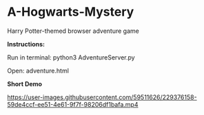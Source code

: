 # A-Hogwarts-Mystery
Harry Potter-themed browser adventure game

**Instructions:**

Run in terminal: python3 AdventureServer.py

Open: adventure.html

**Short Demo**



https://user-images.githubusercontent.com/59511626/229376158-59de4ccf-ee51-4e61-9f7f-98206df1bafa.mp4

